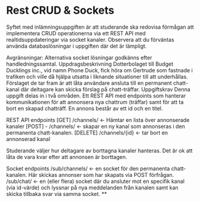 
# Rest CRUD & Sockets 



Syftet med inlämningsuppgiften är att studerande ska redovisa förmågan att implementera CRUD operationerna via ett REST API med realtidsuppdateringar via socket kanaler. Observera att du förväntas använda databaslösningar i uppgiften där det är lämpligt.

Avgränsningar: Alternativa socket lösningar godkänns efter handledningssamtal.
Uppdragsbeskrivning
Dotterbolaget till Budget Ducklings inc., vid namn Phone Duck, fick höra om Gertrude som fastnade i trafiken och ville då hjälpa utsatta i liknande situationer till att underhållas. Förslaget de tar fram är att låta användare ansluta till en permanent chatt-kanal där deltagare kan skicka förslag på chatt-träffar.
Uppgiftskrav
Denna uppgift delas in i två områden. Ett REST API med endpoints som hanterar kommunikationen för att annonsera nya chattrum (träffar) samt för att ta bort en skapad chatträff. En annons består av ett id och en titel.

REST API endpoints
[GET] /channels/ ← Hämtar en lista över annonserade kanaler
[POST] - /channels/ ← skapar en ny kanal som annonseras i den permanenta chatt-kanalen.
[DELETE] /channels/{id} ← tar bort en annonserad kanal

Studerande väljer hur deltagare av borttagna kanaler hanteras. Det är ok att låta de vara kvar efter att annonsen är borttagen.

Socket endpoints
/sub/channels/ ← en socket för den permanenta chatt-kanalen. Här skickas annonser som har skapats via POST förfrågan.
/sub/chat/ ← en (eller flera) socket där du ansluter mot en specifik kanal (via id-värde) och lyssnar på nya meddelanden från kanalen samt kan skicka tillbaka svar via samma socket. **
